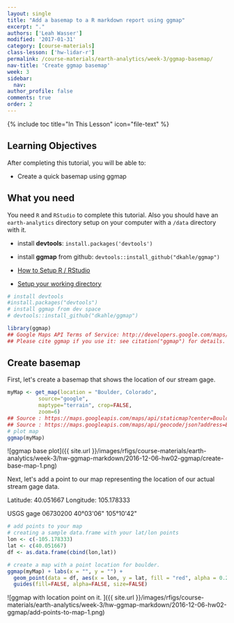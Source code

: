 ```yaml
---
layout: single
title: "Add a basemap to a R markdown report using ggmap"
excerpt: "."
authors: ['Leah Wasser']
modified: '2017-01-31'
category: [course-materials]
class-lesson: ['hw-lidar-r']
permalink: /course-materials/earth-analytics/week-3/ggmap-basemap/
nav-title: 'Create ggmap basemap'
week: 3
sidebar:
  nav:
author_profile: false
comments: true
order: 2
---
```


{% include toc title="In This Lesson" icon="file-text" %}


<div class='notice--success' markdown="1">

## <i class="fa fa-graduation-cap" aria-hidden="true"></i> Learning Objectives

After completing this tutorial, you will be able to:

* Create a quick basemap using ggmap

## <i class="fa fa-check-square-o fa-2" aria-hidden="true"></i> What you need

You need `R` and `RStudio` to complete this tutorial. Also you should have
an `earth-analytics` directory setup on your computer with a `/data`
directory with it.

* install **devtools**: `install.packages('devtools')`
* install **ggmap** from github: `devtools::install_github("dkahle/ggmap")`

* [How to Setup R / RStudio](/course-materials/earth-analytics/week-1/setup-r-rstudio/)
* [Setup your working directory](/course-materials/earth-analytics/week-1/setup-working-directory/)

</div>



```r
# install devtools
#install.packages("devtools")
# install ggmap from dev space
# devtools::install_github("dkahle/ggmap")

library(ggmap)
## Google Maps API Terms of Service: http://developers.google.com/maps/terms.
## Please cite ggmap if you use it: see citation("ggmap") for details.
```

## Create basemap

First, let's create a basemap that shows the location of our stream gage.



```r
myMap <- get_map(location = "Boulder, Colorado",
          source="google",
          maptype="terrain", crop=FALSE,
          zoom=6)
## Source : https://maps.googleapis.com/maps/api/staticmap?center=Boulder,+Colorado&zoom=6&size=640x640&scale=2&maptype=terrain&language=en-EN
## Source : https://maps.googleapis.com/maps/api/geocode/json?address=Boulder%2C%20Colorado
# plot map
ggmap(myMap)
```

![ggmap base plot]({{ site.url }}/images/rfigs/course-materials/earth-analytics/week-3/hw-ggmap-markdown/2016-12-06-hw02-ggmap/create-base-map-1.png)

Next, let's add a point to our map representing the location of our actual stream
gage data.

Latitude: 40.051667
Longitude: 105.178333

USGS gage 06730200
40°03'06"	105°10'42"


```r
# add points to your map
# creating a sample data.frame with your lat/lon points
lon <- c(-105.178333)
lat <- c(40.051667)
df <- as.data.frame(cbind(lon,lat))

# create a map with a point location for boulder.
ggmap(myMap) + labs(x = "", y = "") +
  geom_point(data = df, aes(x = lon, y = lat, fill = "red", alpha = 0.2), size = 5, shape = 19) +
  guides(fill=FALSE, alpha=FALSE, size=FALSE)
```

![ggmap with location point on it. ]({{ site.url }}/images/rfigs/course-materials/earth-analytics/week-3/hw-ggmap-markdown/2016-12-06-hw02-ggmap/add-points-to-map-1.png)
